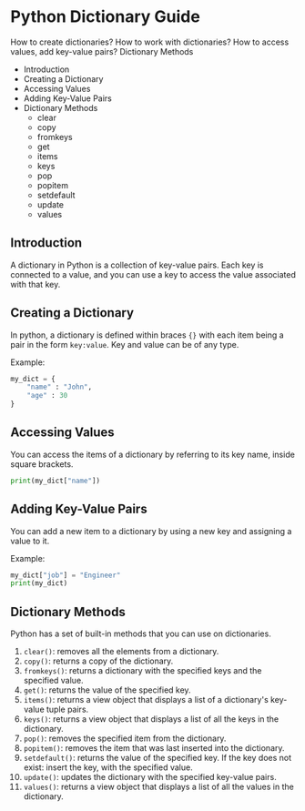 # Python Dictionary Guide

How to create dictionaries?
How to work with dictionaries?
How to access values, add key-value pairs?
Dictionary Methods

* Introduction
* Creating a Dictionary
* Accessing Values
* Adding Key-Value Pairs
* Dictionary Methods
  * clear
  * copy
  * fromkeys
  * get
  * items
  * keys
  * pop
  * popitem
  * setdefault
  * update
  * values

## Introduction

A dictionary in Python is a collection of key-value pairs. Each key is connected to a value, and you can use a key to access the value associated with that key.

## Creating a Dictionary

In python, a dictionary is defined within braces `{}` with each item being a pair in the form `key:value`. Key and value can be of any type.

Example:
```python
my_dict = {
    "name" : "John",
    "age" : 30
}
```

## Accessing Values

You can access the items of a dictionary by referring to its key name, inside square brackets.

```python
print(my_dict["name"])
```

## Adding Key-Value Pairs

You can add a new item to a dictionary by using a new key and assigning a value to it.

Example:
```python
my_dict["job"] = "Engineer"
print(my_dict)
```

## Dictionary Methods

Python has a set of built-in methods that you can use on dictionaries.

1. `clear()`: removes all the elements from a dictionary.
2. `copy()`: returns a copy of the dictionary.
3. `fromkeys()`: returns a dictionary with the specified keys and the specified value.
4. `get()`: returns the value of the specified key.
5. `items()`: returns a view object that displays a list of a dictionary's key-value tuple pairs.
6. `keys()`: returns a view object that displays a list of all the keys in the dictionary.
7. `pop()`: removes the specified item from the dictionary.
8. `popitem()`: removes the item that was last inserted into the dictionary.
9. `setdefault()`: returns the value of the specified key. If the key does not exist: insert the key, with the specified value.
10. `update()`: updates the dictionary with the specified key-value pairs.
11. `values()`: returns a view object that displays a list of all the values in the dictionary.